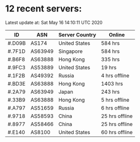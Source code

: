 # 12 recent servers:

Latest update at: Sat May 16 14:10:11 UTC 2020

| ID | ASN | Server Country | Online |
| -- | --- | -------------- | ------ |
| #.D09B | AS174 | United States | 584 hrs |
| #.7F1D | AS63949 | Singapore | 584 hrs |
| #.B6F8 | AS63888 | Hong Kong | 335 hrs |
| #.9FC3 | AS53889 | United States | 19 hrs |
| #.1F2B | AS49392 | Russia | 4 hrs offline |
| #.BD3E | AS63888 | Hong Kong | 1403 hrs |
| #.2A79 | AS63949 | Japan | 243 hrs |
| #.33B9 | AS63888 | Hong Kong | 5 hrs offline |
| #.A797 | AS51659 | Russia | 6 hrs offline |
| #.9718 | AS58593 | China | 25 hrs offline |
| #.8977 | AS58466 | China | 25 hrs offline |
| #.E140 | AS8100 | United States | 60 hrs offline |

